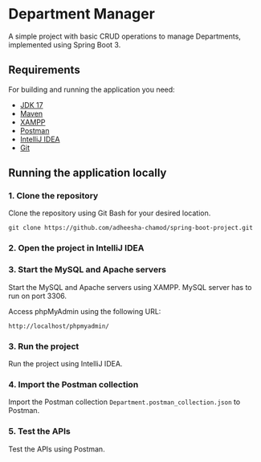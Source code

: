 # Department Manager

A simple project with basic CRUD operations to manage Departments, implemented using Spring Boot 3.

## Requirements

For building and running the application you need:

- [JDK 17](https://www.oracle.com/java/technologies/downloads/#java17)
- [Maven](https://maven.apache.org/download.cgi)
- [XAMPP](https://www.apachefriends.org/download.html)
- [Postman](https://www.postman.com/downloads/)
- [IntelliJ IDEA](https://www.jetbrains.com/idea/download/?section=windows)
- [Git](https://www.git-scm.com/downloads)

## Running the application locally

### 1. Clone the repository

Clone the repository using Git Bash for your desired location.

```
git clone https://github.com/adheesha-chamod/spring-boot-project.git
```

### 2. Open the project in IntelliJ IDEA

### 3. Start the MySQL and Apache servers

Start the MySQL and Apache servers using XAMPP. MySQL server has to run on port 3306.

Access phpMyAdmin using the following URL:

```
http://localhost/phpmyadmin/
```

### 3. Run the project

Run the project using IntelliJ IDEA.

### 4. Import the Postman collection

Import the Postman collection `Department.postman_collection.json` to Postman.

### 5. Test the APIs

Test the APIs using Postman.
